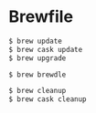 Brewfile
========

```sh
$ brew update
$ brew cask update
$ brew upgrade

$ brew brewdle

$ brew cleanup
$ brew cask cleanup
```

